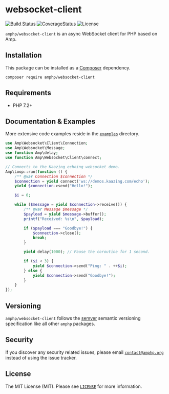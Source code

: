# websocket-client

[![Build Status](https://img.shields.io/travis/amphp/websocket-client/master.svg?style=flat-square)](https://travis-ci.org/amphp/websocket-client)
[![CoverageStatus](https://img.shields.io/coveralls/amphp/websocket-client/master.svg?style=flat-square)](https://coveralls.io/github/amphp/websocket-client?branch=master)
![License](https://img.shields.io/badge/license-MIT-blue.svg?style=flat-square)

`amphp/websocket-client` is an async WebSocket client for PHP based on Amp.

## Installation

This package can be installed as a [Composer](https://getcomposer.org/) dependency.

```
composer require amphp/websocket-client
```

## Requirements

* PHP 7.2+

## Documentation & Examples

More extensive code examples reside in the [`examples`](examples) directory.

```php
use Amp\Websocket\Client\Connection;
use Amp\Websocket\Message;
use function Amp\delay;
use function Amp\Websocket\Client\connect;

// Connects to the Kaazing echoing websocket demo.
Amp\Loop::run(function () {
    /** @var Connection $connection */
    $connection = yield connect('ws://demos.kaazing.com/echo');
    yield $connection->send("Hello!");

    $i = 0;

    while ($message = yield $connection->receive()) {
        /** @var Message $message */
        $payload = yield $message->buffer();
        printf("Received: %s\n", $payload);

        if ($payload === "Goodbye!") {
            $connection->close();
            break;
        }

        yield delay(1000); // Pause the coroutine for 1 second.

        if ($i < 3) {
            yield $connection->send("Ping: " . ++$i);
        } else {
            yield $connection->send("Goodbye!");
        }
    }
});
```

## Versioning

`amphp/websocket-client` follows the [semver](http://semver.org/) semantic versioning specification like all other `amphp` packages.

## Security

If you discover any security related issues, please email [`contact@amphp.org`](mailto:contact@amphp.org) instead of using the issue tracker.

## License

The MIT License (MIT). Please see [`LICENSE`](./LICENSE) for more information.
